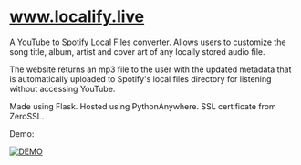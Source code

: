 # www.localify.live

A YouTube to Spotify Local Files converter. Allows users to customize the song title, album, artist and cover art of any locally stored audio file.

The website returns an mp3 file to the user with the updated metadata that is automatically uploaded to Spotify's local files directory for listening without accessing YouTube. 

Made using Flask. Hosted using PythonAnywhere. SSL certificate from ZeroSSL.

Demo:

[![DEMO](https://img.youtube.com/vi/DuKobN0D4ME/0.jpg)](https://www.youtube.com/watch?v=DuKobN0D4ME)
